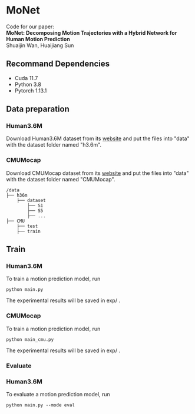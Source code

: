 # MoNet

Code for our paper:  
**MoNet: Decomposing Motion Trajectories with a Hybrid Network for Human Motion Prediction**  
Shuaijin Wan, Huaijiang Sun

## Recommand Dependencies
* Cuda 11.7
* Python 3.8
* Pytorch 1.13.1

## Data preparation
### Human3.6M
Download Human3.6M dataset from its [website](http://vision.imar.ro/human3.6m/description.php) and put the files into "data" with the dataset folder named "h3.6m".

### CMUMocap
Download CMUMocap dataset from its [website](http://mocap.cs.cmu.edu) and put the files into "data" with the dataset folder named "CMUMocap".
```
/data
├── h36m
    ├── dataset
        ├── S1
        ├── S5
        ├── ...
├── CMU
    ├── test
    ├── train        
```

## Train
### Human3.6M
To train a motion prediction model, run
```
python main.py
```

The experimental results will be saved in exp/ .

### CMUMocap
To train a motion prediction model, run
```
python main_cmu.py
```

The experimental results will be saved in exp/ .

### Evaluate
### Human3.6M
To evaluate a motion prediction model, run
```
python main.py --mode eval 
```

